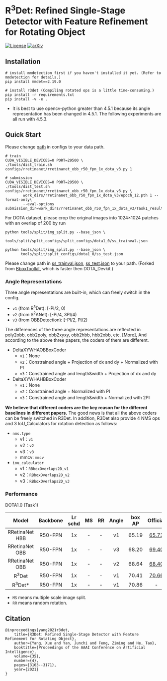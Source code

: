 # R<sup>3</sup>Det: Refined Single-Stage Detector with Feature Refinement for Rotating Object

[![License](https://img.shields.io/badge/License-Apache%202.0-blue.svg)](https://opensource.org/licenses/Apache-2.0)
[![arXiv](http://img.shields.io/badge/cs.CV-arXiv%3A1908.05612-B31B1B.svg)](https://arxiv.org/abs/1908.05612)

## Installation

```shell
# install mmdetection first if you haven't installed it yet. (Refer to mmdetection for details.)
pip install mmdet==2.19.0

# install r3det (Compiling rotated ops is a little time-consuming.)
pip install -r requirements.txt
pip install -v -e .

```

- It is best to use opencv-python greater than 4.5.1 because its angle representation has been changed in 4.5.1. The following experiments are all run with 4.5.3.


## Quick Start

Please change [path](configs/_base_/datasets/dota1_0.py#L3) in configs to your data path.
```shell
# train
CUDA_VISIBLE_DEVICES=0 PORT=29500 \
./tools/dist_train.sh configs/rretinanet/rretinanet_obb_r50_fpn_1x_dota_v3.py 1

# submission
CUDA_VISIBLE_DEVICES=0 PORT=29500 \
./tools/dist_test.sh configs/rretinanet/rretinanet_obb_r50_fpn_1x_dota_v3.py \
        work_dirs/rretinanet_obb_r50_fpn_1x_dota_v3/epoch_12.pth 1 --format-only\
        --eval-options submission_dir=work_dirs/rretinanet_obb_r50_fpn_1x_dota_v3/Task1_results
```

For DOTA dataset, please crop the original images into 1024×1024 patches with an overlap of 200 by run
```shell
python tools/split/img_split.py --base_json \
       tools/split/split_configs/split_configs/dota1_0/ss_trainval.json

python tools/split/img_split.py --base_json \
       tools/split/split_configs/dota1_0/ss_test.json

```
Please change path in [ss_trainval.json](./tools/split/split_configs/dota1_0/ss_trainval.json#L4-L11), [ss_test.json](./tools/split/split_configs/dota1_0/ss_test.json#L5)  to your path. (Forked from [BboxToolkit](https://github.com/jbwang1997/BboxToolkit), which is faster then DOTA_Devkit.)





### Angle Representations
Three angle representations are built-in, which can freely switch in the config.

- `v1` (from R<sup>3</sup>Det): [-PI/2, 0)
- `v2` (from S<sup>2</sup>ANet): [-Pi/4, 3PI/4)
- `v3` (from OBBDetection): [-PI/2, PI/2)

The differences of the three angle representations are reflected in poly2obb, obb2poly, obb2xyxy, obb2hbb, hbb2obb, etc. [[More](./r3det/core/bbox/rtransforms.py)], And according to the above three papers, the coders of them are different.

- DeltaXYWHAOBBoxCoder
  - `v1`：None
  - `v2`：Constrained angle + Projection of dx and dy + Normalized with PI
  - `v3`：Constrained angle and length&width + Projection of dx and dy
- DeltaXYWHAHBBoxCoder
  - `v1`：None
  - `v2`：Constrained angle  + Normalized with PI
  - `v3`：Constrained angle and length&width  + Normalized with 2PI

**We believe that different coders are the key reason for the different baselines in different papers.** The good news is that all the above coders can be freely switched in R3Det. In addition, R3Det also provide 4 NMS ops and 3 IoU_Calculators for rotation detection as follows:

- `nms.type`
  - v1：`v1`
  - v2：`v2`
  - v3：`v3`
  - mmcv: `mmcv`
- `iou_calculator`
  - v1：`RBboxOverlaps2D_v1`
  - v2：`RBboxOverlaps2D_v2`
  - v3：`RBboxOverlaps2D_v3`

<!-- **Note: After switching the `angle_version` on the first line of the configuration file, please confirm whether the above mentioned `nms.type` and `iou_calculator` are consistent with the angle representation.** -->


### Performance


<summary>DOTA1.0 (Task1)</summary>


| Model | Backbone | Lr schd | MS | RR | Angle | box AP | Official | Download |
|:--------:|:--------:|:-------:|:--:|:------:|:--------:|:------:|:------:|:------:|
|RRetinaNet HBB |  R50-FPN |    1x   |  - |    -   | v1 |  65.19  |  [65.73](https://github.com/yangxue0827/RotationDetection)  | [Baidu:0518](https://pan.baidu.com/s/1ijkb0y_yAaicT-Z9_ljKeA)/[Google](https://drive.google.com/drive/folders/1CeD3QPTQRRSI7WKMwWE3EUWhzD2qN4e4?usp=sharing)
|RRetinaNet OBB|  R50-FPN |    1x   |  - |    -   | v3 |  68.20  |  [69.40](https://github.com/jbwang1997/OBBDetection/tree/master/configs/obb/retinanet_obb)  | [Baidu:0518](https://pan.baidu.com/s/1ijkb0y_yAaicT-Z9_ljKeA)/[Google](https://drive.google.com/drive/folders/1CeD3QPTQRRSI7WKMwWE3EUWhzD2qN4e4?usp=sharing) |
|RRetinaNet OBB |  R50-FPN |    1x   |  - |    -   | v2 |  68.64  |  [68.40](https://github.com/csuhan/s2anet)  | [Baidu:0518](https://pan.baidu.com/s/14o4sNxzfWQj1oGFjBzX8Kg)/[Google]()|
|R<sup>3</sup>Det|  R50-FPN |    1x   |  - |    -   | v1 |  70.41  |  [70.66](https://github.com/yangxue0827/RotationDetection)  | [Baidu:0518](https://pan.baidu.com/s/1ECNAzE3xaXXO7Pj2p_bLDw)/[Google]() |
|R<sup>3</sup>Det*|  R50-FPN |    1x   |  - |    -   | v1 |  70.86  |  -  | [Baidu:0518](https://pan.baidu.com/s/1kWg-bz2KjDcI-s_IWvUE6A)/[Google]() |

- `MS` means multiple scale image split.
- `RR` means random rotation.

## Citation

```
@inproceedings{yang2021r3det,
    title={R3Det: Refined Single-Stage Detector with Feature Refinement for Rotating Object},
    author={Yang, Xue and Yan, Junchi and Feng, Ziming and He, Tao},
    booktitle={Proceedings of the AAAI Conference on Artificial Intelligence},
    volume={35},
    number={4},
    pages={3163--3171},
    year={2021}
}

```
